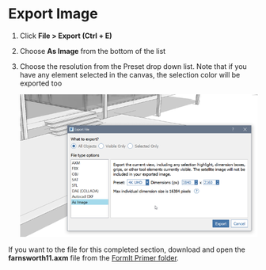 # Export Image

1. Click **File &gt; Export \(Ctrl + E\)**
2. Choose **As Image** from the bottom of the list
3. Choose the resolution from the Preset drop down list. Note that if you have any element selected in the canvas, the selection color will be exported too

   ![](../.gitbook/assets/03b98705-6f53-4856-aea7-a48a906b981f.png)

If you want to the file for this completed section, download and open the **farnsworth11.axm** file from the [FormIt Primer folder](https://autodesk.app.box.com/s/thavswirrbflit27rbqzl26ljj7fu1uv/1/9025446442).

